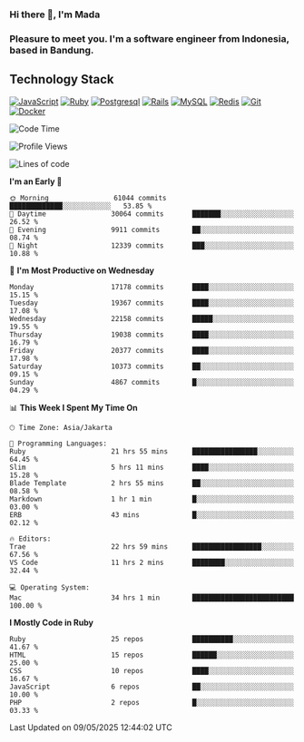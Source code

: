 ### Hi there 👋, I'm Mada
### Pleasure to meet you. I'm a software engineer from Indonesia, based in Bandung.

## Technology Stack

[![JavaScript](https://img.shields.io/badge/-JavaScript-%23F7DF1C?style=flat-square&logo=javascript&logoColor=000000&labelColor=%23F7DF1C&color=%23FFCE5A)](https://www.javascript.com/)
[![Ruby](https://img.shields.io/badge/Ruby-CC342D?style=flat-square&logo=ruby&logoColor=white)](https://www.ruby-lang.org/en/)
[![Postgresql](https://img.shields.io/badge/PostgreSQL-316192?style=flat-square&logo=postgresql&logoColor=ffffff)](https://www.postgresql.org/)
[![Rails](https://img.shields.io/badge/Ruby_on_Rails-CC0000?style=flat-square&logo=ruby-on-rails&logoColor=white)](https://rubyonrails.org/)
[![MySQL](https://img.shields.io/badge/-MySQL-4479A1?style=flat-square&logo=MySQL&logoColor=ffffff)](https://www.mysql.com/)
[![Redis](https://img.shields.io/badge/-Redis-DC382D?style=flat-square&logo=Redis&logoColor=ffffff)](https://redis.io/)
[![Git](https://img.shields.io/badge/-Git-%23F05032?style=flat-square&logo=git&logoColor=%23ffffff)](https://git-scm.com/)
[![Docker](https://img.shields.io/badge/-Docker-2496ED?style=flat-square&logo=docker&logoColor=ffffff)](https://www.docker.com/)
<!--
**madaarya/madaarya** is a ✨ _special_ ✨ repository because its `README.md` (this file) appears on your GitHub profile.

Here are some ideas to get you started:

- 🔭 I’m currently working on ...
- 🌱 I’m currently learning ...
- 👯 I’m looking to collaborate on ...
- 🤔 I’m looking for help with ...
- 💬 Ask me about ...
- 📫 How to reach me: ...
- 😄 Pronouns: ...
- ⚡ Fun fact: ...
-->
<!--START_SECTION:waka-->
![Code Time](http://img.shields.io/badge/Code%20Time-7%2C281%20hrs%2055%20mins-blue)

![Profile Views](http://img.shields.io/badge/Profile%20Views-0-blue)

![Lines of code](https://img.shields.io/badge/From%20Hello%20World%20I%27ve%20Written-51.0%20million%20lines%20of%20code-blue)

**I'm an Early 🐤** 

```text
🌞 Morning                61044 commits       █████████████░░░░░░░░░░░░   53.85 % 
🌆 Daytime                30064 commits       ███████░░░░░░░░░░░░░░░░░░   26.52 % 
🌃 Evening                9911 commits        ██░░░░░░░░░░░░░░░░░░░░░░░   08.74 % 
🌙 Night                  12339 commits       ███░░░░░░░░░░░░░░░░░░░░░░   10.88 % 
```
📅 **I'm Most Productive on Wednesday** 

```text
Monday                   17178 commits       ████░░░░░░░░░░░░░░░░░░░░░   15.15 % 
Tuesday                  19367 commits       ████░░░░░░░░░░░░░░░░░░░░░   17.08 % 
Wednesday                22158 commits       █████░░░░░░░░░░░░░░░░░░░░   19.55 % 
Thursday                 19038 commits       ████░░░░░░░░░░░░░░░░░░░░░   16.79 % 
Friday                   20377 commits       ████░░░░░░░░░░░░░░░░░░░░░   17.98 % 
Saturday                 10373 commits       ██░░░░░░░░░░░░░░░░░░░░░░░   09.15 % 
Sunday                   4867 commits        █░░░░░░░░░░░░░░░░░░░░░░░░   04.29 % 
```


📊 **This Week I Spent My Time On** 

```text
🕑︎ Time Zone: Asia/Jakarta

💬 Programming Languages: 
Ruby                     21 hrs 55 mins      ████████████████░░░░░░░░░   64.45 % 
Slim                     5 hrs 11 mins       ████░░░░░░░░░░░░░░░░░░░░░   15.28 % 
Blade Template           2 hrs 55 mins       ██░░░░░░░░░░░░░░░░░░░░░░░   08.58 % 
Markdown                 1 hr 1 min          █░░░░░░░░░░░░░░░░░░░░░░░░   03.00 % 
ERB                      43 mins             █░░░░░░░░░░░░░░░░░░░░░░░░   02.12 % 

🔥 Editors: 
Trae                     22 hrs 59 mins      █████████████████░░░░░░░░   67.56 % 
VS Code                  11 hrs 2 mins       ████████░░░░░░░░░░░░░░░░░   32.44 % 

💻 Operating System: 
Mac                      34 hrs 1 min        █████████████████████████   100.00 % 
```

**I Mostly Code in Ruby** 

```text
Ruby                     25 repos            ██████████░░░░░░░░░░░░░░░   41.67 % 
HTML                     15 repos            ██████░░░░░░░░░░░░░░░░░░░   25.00 % 
CSS                      10 repos            ████░░░░░░░░░░░░░░░░░░░░░   16.67 % 
JavaScript               6 repos             ██░░░░░░░░░░░░░░░░░░░░░░░   10.00 % 
PHP                      2 repos             █░░░░░░░░░░░░░░░░░░░░░░░░   03.33 % 
```




 Last Updated on 09/05/2025 12:44:02 UTC
<!--END_SECTION:waka-->
